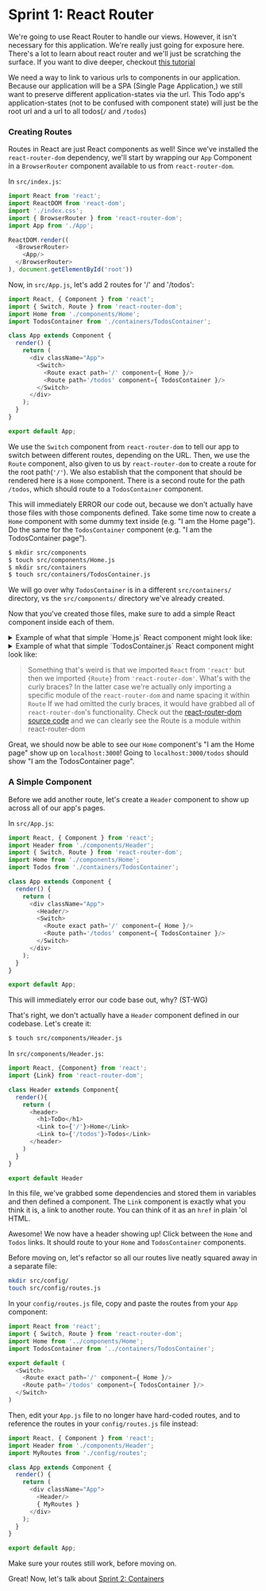 # Sprint 1: React Router

We're going to use React Router to handle our views. However, it isn't necessary for this application. We're really just going for exposure here. There's a lot to learn about react router and we'll just be scratching the surface. If you want to dive deeper, checkout [this tutorial](https://github.com/reactjs/react-router-tutorial)

We need a way to link to various urls to components in our application. Because our application will be a SPA (Single Page Application,) we still want to preserve different application-states via the url. This Todo app's application-states (not to be confused with component state) will just be the root url and a url to all todos(`/` and `/todos`)

### Creating Routes
Routes in React are just React components as well! Since we've installed the `react-router-dom` dependency, we'll start by wrapping our `App` Component in a `BrowserRouter` component available to us from `react-router-dom`. 

In `src/index.js`:

```js
import React from 'react';
import ReactDOM from 'react-dom';
import './index.css';
import { BrowserRouter } from 'react-router-dom';
import App from './App';

ReactDOM.render((
  <BrowserRouter>
    <App/>
  </BrowserRouter>
), document.getElementById('root'))
```

Now, in `src/App.js`, let's add 2 routes for '/' and '/todos': 

```js
import React, { Component } from 'react';
import { Switch, Route } from 'react-router-dom';
import Home from './components/Home';
import TodosContainer from './containers/TodosContainer';

class App extends Component {
  render() {
    return (
      <div className="App">
        <Switch>
          <Route exact path='/' component={ Home }/>
          <Route path='/todos' component={ TodosContainer }/>
        </Switch>
      </div>
    );
  }
}

export default App;
```

We use the `Switch` component from `react-router-dom` to tell our app to switch between different routes, depending on the URL. Then, we use the `Route` component, also given to us by `react-router-dom` to create a route for the root path(`'/'`). We also establish that the component that should be rendered here is a `Home` component. There is a second route for the path `/todos`, which should route to a `TodosContainer` component.

This will immediately ERROR our code out, because we don't actually have those files with those components defined. Take some time now to create a `Home` component with some dummy text inside (e.g. "I am the Home page"). Do the same for the `TodosContainer` component (e.g. "I am the TodosContainer page").

```bash
$ mkdir src/components
$ touch src/components/Home.js
$ mkdir src/containers
$ touch src/containers/TodosContainer.js
```
We will go over why `TodosContainer` is in a different `src/containers/` directory, vs the `src/components/` directory we've already created.

Now that you've created those files, make sure to add a simple React component inside each of them.

<details><summary>Example of what that simple `Home.js` React component might look like:</summary>
  
```js
// components/Home.js
import React, { Component } from 'react';

class Home extends Component {
  render() {
    return (
      <h2>
        I am the Home page
      </h2>
    );
  }
}

export default Home;
```
  
</details>

<details><summary>Example of what that simple `TodosContainer.js` React component might look like:</summary>
  
```js
// containers/Home.js
import React, { Component } from 'react';

class Home extends Component {
  render() {
    return (
      <h2>
        I am the TodosContainer page
      </h2>
    );
  }
}

export default Home;
```
  
</details>

> Something that's weird is that we imported `React` from `'react'` but then we imported `{Route}` from `'react-router-dom'`. What's with the curly braces? In the latter case we're actually only importing a specific module of the `react-router-dom` and name spacing it within `Route` If we had omitted the curly braces, it would have grabbed all of `react-router-dom`'s functionality. Check out the [react-router-dom source code](https://github.com/ReactTraining/react-router/tree/master/packages/react-router/docs/api) and we can clearly see the Route is a module within react-router-dom


Great, we should now be able to see our `Home` component's "I am the Home page" show up on `localhost:3000`! Going to `localhost:3000/todos` should show "I am the TodosContainer page".



### A Simple Component
Before we add another route, let's create a `Header` component to show up across all of our app's pages. 

In `src/App.js`:

```js
import React, { Component } from 'react';
import Header from './components/Header';
import { Switch, Route } from 'react-router-dom';
import Home from './components/Home';
import Todos from './containers/TodosContainer';

class App extends Component {
  render() {
    return (
      <div className="App">
        <Header/>
        <Switch>
          <Route exact path='/' component={ Home }/>
          <Route path='/todos' component={ TodosContainer }/>
        </Switch>
      </div>
    );
  }
}

export default App;
```

This will immediately error our code base out, why? (ST-WG)

That's right, we don't actually have a `Header` component defined in our codebase. Let's create it:

```bash
$ touch src/components/Header.js
```

In `src/components/Header.js`:

```js
import React, {Component} from 'react';
import {Link} from 'react-router-dom';

class Header extends Component{
  render(){
    return (
      <header>
      	<h1>ToDo</h1>
        <Link to={'/'}>Home</Link>
        <Link to={'/todos'}>Todos</Link>
      </header>
    )
  }
}

export default Header
```

In this file, we've grabbed some dependencies and stored them in variables and then defined a component. The `Link` component is exactly what you think it is, a link to another route. You can think of it as an `href` in plain 'ol HTML.

Awesome! We now have a header showing up! Click between the `Home` and `Todos` links. It should route to your `Home` and `TodosContainer` components.

Before moving on, let's refactor so all our routes live neatly squared away in a separate file:

```bash
mkdir src/config/
touch src/config/routes.js
```

In your `config/routes.js` file, copy and paste the routes from your `App` component:

```js
import React from 'react';
import { Switch, Route } from 'react-router-dom';
import Home from '../components/Home';
import TodosContainer from '../containers/TodosContainer';

export default (
  <Switch>
    <Route exact path='/' component={ Home }/>
    <Route path='/todos' component={ TodosContainer }/>
  </Switch>
)
```

Then, edit your `App.js` file to no longer have hard-coded routes, and to reference the routes in your `config/routes.js` file instead:

```js
import React, { Component } from 'react';
import Header from './components/Header';
import MyRoutes from './config/routes';

class App extends Component {
  render() {
    return (
      <div className="App">
        <Header/>
        { MyRoutes }
      </div>
    );
  }
}

export default App;
```

Make sure your routes still work, before moving on.

Great! Now, let's talk about [Sprint 2: Containers](sprints/Sprint2.md)
